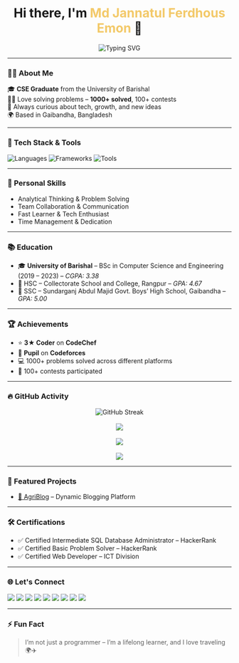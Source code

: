 <!-- README.md -->

<h1 align="center">Hi there, I'm <span style="color:#F3C969;">Md Jannatul Ferdhous Emon</span> 👋</h1>

<p align="center">
  <img src="https://readme-typing-svg.herokuapp.com?font=Fira+Code&size=24&pause=1000&center=true&vCenter=true&width=435&lines=Full+Stack+Web+Developer;Competitive+Programmer;Traveller+✈️🌍🧳;Lifelong+Learner+%F0%9F%92%AD" alt="Typing SVG" />
</p>

---

### 👨‍💻 About Me

🎓 **CSE Graduate** from the University of Barishal  
👨‍💻 Love solving problems – **1000+ solved**, 100+ contests  
💬 Always curious about tech, growth, and new ideas  
🌍 Based in Gaibandha, Bangladesh

---

### 🚀 Tech Stack & Tools

![Languages](https://skillicons.dev/icons?i=cpp,python,php,html,css,js,mysql)
![Frameworks](https://skillicons.dev/icons?i=tailwind,bootstrap,daisyui,django,react)
![Tools](https://skillicons.dev/icons?i=vscode,git,github,figma)

---

### 🧠 Personal Skills

- Analytical Thinking & Problem Solving
- Team Collaboration & Communication
- Fast Learner & Tech Enthusiast
- Time Management & Dedication

---

### 📚 Education

- 🎓 **University of Barishal** – BSc in Computer Science and Engineering (2019 – 2023) – *CGPA: 3.38*
- 📖 HSC – Collectorate School and College, Rangpur – *GPA: 4.67*
- 📘 SSC – Sundarganj Abdul Majid Govt. Boys’ High School, Gaibandha – *GPA: 5.00*

---

### 🏆 Achievements

- ⭐ **3★ Coder** on **CodeChef**
- 🧠 **Pupil** on **Codeforces**
- 💻 1000+ problems solved across different platforms
- 🥇 100+ contests participated

---

### 🔥 GitHub Activity

<p align="center">
  <img src="https://github-readme-streak-stats.herokuapp.com/?user=jfemon8&theme=tokyonight" alt="GitHub Streak" />
  <br><br>
  <img src="https://github-readme-stats.vercel.app/api?username=jfemon8&show_icons=true&theme=tokyonight&hide_rank=true" />
  <br><br>
  <img src="https://github-profile-trophy.vercel.app/?username=jfemon8&theme=dracula&column=7" />
  <br><br>
  <img src="https://github-readme-activity-graph.vercel.app/graph?username=jfemon8&theme=tokyo-night" />
</p>

---

### 🧩 Featured Projects

- [📰 AgriBlog](#) – Dynamic Blogging Platform

---

### 🛠 Certifications

- ✅ Certified Intermediate SQL Database Administrator – HackerRank  
- ✅ Certified Basic Problem Solver – HackerRank  
- ✅ Certified Web Developer – ICT Division

---

### 🌐 Let's Connect

<p align="left">
  <a href="mailto:jfemon8@gmail.com"><img src="https://img.shields.io/badge/Email-jfemon8%40gmail.com-blue?style=for-the-badge&logo=gmail"></a>
  <a href="https://codeforces.com/profile/EmonKhan"><img src="https://img.shields.io/badge/Codeforces-jfemon8-1f8acb?style=for-the-badge&logo=codeforces"></a>
  <a href="https://www.codechef.com/users/jfemon"><img src="https://img.shields.io/badge/CodeChef-jfemon8-5a2f8a?style=for-the-badge&logo=codechef"></a>
  <a href="https://www.hackerrank.com/profile/jfemon8"><img src="https://img.shields.io/badge/HackerRank-jfemon8-2EC866?style=for-the-badge&logo=hackerrank"></a>
  <a href="https://vjudge.net/user/jfemon"><img src="https://img.shields.io/badge/VJudge-jfemon8-64A4FB?style=for-the-badge&logo=vjudge"></a>
  <a href="https://www.facebook.com/jfemon"><img src="https://img.shields.io/badge/Facebook-jfemon8-1877F2?style=for-the-badge&logo=facebook"></a>
  <a href="https://www.linkedin.com/in/jfemon/"><img src="https://img.shields.io/badge/LinkedIn-Profile-blue?style=for-the-badge&logo=linkedin"></a>
  <a href="https://github.com/jfemon8"><img src="https://img.shields.io/badge/GitHub-jfemon8-black?style=for-the-badge&logo=github"></a>
  <a href="https://bpemon.netlify.app"><img src="https://img.shields.io/badge/Portfolio-Website-green?style=for-the-badge&logo=google-chrome"></a>
</p>

---

### ⚡ Fun Fact

> I’m not just a programmer – I’m a lifelong learner, and I love traveling 🌍✈️





